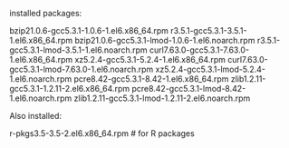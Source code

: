 installed packages:

bzip21.0.6-gcc5.3.1-1.0.6-1.el6.x86_64.rpm        r3.5.1-gcc5.3.1-3.5.1-1.el6.x86_64.rpm
bzip21.0.6-gcc5.3.1-lmod-1.0.6-1.el6.noarch.rpm   r3.5.1-gcc5.3.1-lmod-3.5.1-1.el6.noarch.rpm
curl7.63.0-gcc5.3.1-7.63.0-1.el6.x86_64.rpm       xz5.2.4-gcc5.3.1-5.2.4-1.el6.x86_64.rpm
curl7.63.0-gcc5.3.1-lmod-7.63.0-1.el6.noarch.rpm  xz5.2.4-gcc5.3.1-lmod-5.2.4-1.el6.noarch.rpm
pcre8.42-gcc5.3.1-8.42-1.el6.x86_64.rpm           zlib1.2.11-gcc5.3.1-1.2.11-2.el6.x86_64.rpm
pcre8.42-gcc5.3.1-lmod-8.42-1.el6.noarch.rpm      zlib1.2.11-gcc5.3.1-lmod-1.2.11-2.el6.noarch.rpm

Also installed:

r-pkgs3.5-3.5-2.el6.x86_64.rpm  # for R packages
